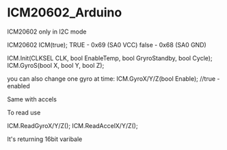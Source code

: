 # ICM20602_Arduino
ICM20602 only in I2C mode

ICM20602 ICM(true); TRUE - 0x69 (SA0 VCC) false - 0x68 (SA0 GND)

ICM.Init(CLKSEL CLK, bool EnableTemp, bool GryroStandby, bool Cycle);
ICM.GyroS(bool X, bool Y, bool Z);

you can also change one gyro at time:
ICM.GyroX/Y/Z(bool Enable); //true - enabled

Same with accels

To read use 

ICM.ReadGyroX/Y/Z();
ICM.ReadAccelX/Y/Z();

It's returning 16bit varibale
